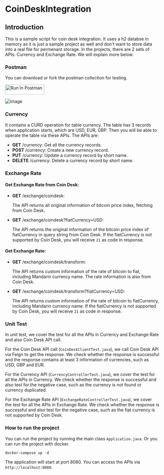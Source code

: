 # CoinDeskIntegration

## Introduction

This is a sample script for coin desk integration.
It uses a h2 databse in memory as it is just a sample project as well and don't want to store data into a real file for permenant storage.
In the projects, there are 2 sets of APIs: Currency and Exchange Rate. We will explain more below.

### Postman
You can download or fork the postman collection for testing.

[<img src="https://run.pstmn.io/button.svg" alt="Run In Postman" style="width: 128px; height: 32px;">](https://app.getpostman.com/run-collection/3849413-7e6a3428-2a6f-4112-8271-8786b6c2177d?action=collection%2Ffork&source=rip_markdown&collection-url=entityId%3D3849413-7e6a3428-2a6f-4112-8271-8786b6c2177d%26entityType%3Dcollection%26workspaceId%3D687ec9db-07ef-4bb3-abd8-61276e5f7d16)

![image](https://github.com/user-attachments/assets/a653fc82-0a0b-4767-993e-ca6458eb22d9)

### Currency
It contains a CURD operation for table currency. The table has 3 records when application starts, which are USD, EUR, GBP. Then you will be able to operate the table via these APIs.
The APIs are:
- **GET** /currency: Get all the currency records.
- **POST** /currency: Create a new currency record.
- **PUT** /currency: Update a currency record by short name.
- **DELETE** /currency: Delete a currency record by short name.

### Exchange Rate

#### Get Exchange Rate from Coin Desk:

- **GET** /exchange/coindesk:  

    The API returns all original information of bitcoin price index, fetching from Coin Desk.

- **GET** /exchange/coindesk?fiatCurrency=USD: 

    The API returns the original information of the bitcoin price index of fiatCurrency in query string from Coin Desk. If the fiatCurrency is not supported by Coin Desk, you will receive `21` as code in response.

#### Get Exchange Rate:

- **GET** /exchange/coindesk/transform: 

  The API returns custom information of the rate of bitcoin to fiat, including Mandarin currency name. The rate information is also from Coin Desk.

- **GET** /exchange/coindesk/transform?fiatCurrency=USD:

  The API returns custom information of the rate of bitcoin to fiatCurrency, including Mandarin currency name. If the fiatCurrency is not supported by Coin Desk, you will receive `21` as code in response.

### Unit Test

In unit test, we cover the test for all the APIs in Currency and Exchange Rate and also Coin Desk API call.

For the Coin Desk API call (`CoinDeskClientTest.java`), we call Coin Desk API via Feign to get the response. We check whether the response is successful and the response contains at least 3 information of currencies, such as USD, GBP and EUR.

For the Currency API (`CurrencyControllerTest.java`), we cover the test for all the APIs in Currency. We check whether the response is successful and also test for the negative case, such as the currency is not found or currency duplicated.

For the Exchange Rate API (`ExchangeRateControllerTest.java`), we cover the test for all the APIs in Exchange Rate. We check whether the response is successful and also test for the negative case, such as the fiat currency is not supported by Coin Desk.

### How to run the project

You can run the project by running the main class `Application.java`.
Or you can run the project with docker. 
```shell
docker-compose up -d
```
The application will start at port 8080. You can access the APIs via `http://localhost:8080`.


